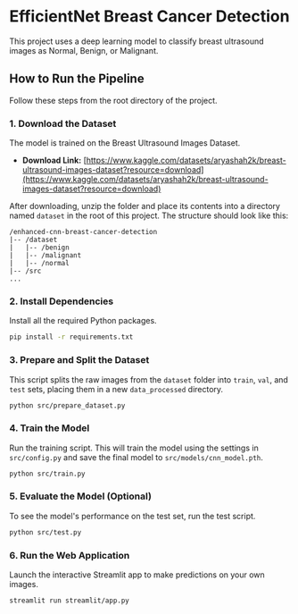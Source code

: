 # EfficientNet Breast Cancer Detection

This project uses a deep learning model to classify breast ultrasound images as Normal, Benign, or Malignant.

## How to Run the Pipeline

Follow these steps from the root directory of the project.

### 1. Download the Dataset

The model is trained on the Breast Ultrasound Images Dataset.
- **Download Link:** [https://www.kaggle.com/datasets/aryashah2k/breast-ultrasound-images-dataset?resource=download](https://www.kaggle.com/datasets/aryashah2k/breast-ultrasound-images-dataset?resource=download)

After downloading, unzip the folder and place its contents into a directory named `dataset` in the root of this project. The structure should look like this:
```
/enhanced-cnn-breast-cancer-detection
|-- /dataset
|   |-- /benign
|   |-- /malignant
|   |-- /normal
|-- /src
...
```

### 2. Install Dependencies
Install all the required Python packages.
```bash
pip install -r requirements.txt
```

### 3. Prepare and Split the Dataset
This script splits the raw images from the `dataset` folder into `train`, `val`, and `test` sets, placing them in a new `data_processed` directory.
```bash
python src/prepare_dataset.py
```

### 4. Train the Model
Run the training script. This will train the model using the settings in `src/config.py` and save the final model to `src/models/cnn_model.pth`.
```bash
python src/train.py
```

### 5. Evaluate the Model (Optional)
To see the model's performance on the test set, run the test script.
```bash
python src/test.py
```

### 6. Run the Web Application
Launch the interactive Streamlit app to make predictions on your own images.
```bash
streamlit run streamlit/app.py
```
